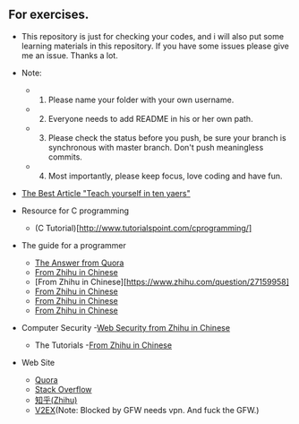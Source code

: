 ## For exercises.
- This repository is just for checking your codes, and i will also put some
  learning materials in this repository. If you have some issues please
  give me an issue. Thanks a lot.

- Note:
    - 1. Please name your folder with your own username.
    - 2. Everyone needs to add README in his or her own path.
    - 3. Please check the status before you push, be sure your branch
         is synchronous with master branch. Don't push meaningless commits.
    - 4. Most importantly, please keep focus, love coding and have fun.

- [The Best Article "Teach yourself in ten yaers"](http://norvig.com/21-days.html)

- Resource for C programming
  - (C Tutorial)[http://www.tutorialspoint.com/cprogramming/]

- The guide for a programmer
  - [The Answer from Quora](https://www.quora.com/What-are-some-of-the-best-ways-to-learn-programming)
  - [From Zhihu in Chinese](https://www.zhihu.com/question/19599607)
  - [From Zhihu in Chinese][https://www.zhihu.com/question/27159958]
  - [From Zhihu in Chinese](https://www.zhihu.com/question/31034164)
  - [From Zhihu in Chinese](https://www.zhihu.com/question/27863651)
  - [From Zhihu in Chinese](http://zhuanlan.zhihu.com/xiao-jing-mo/19959253)
- Computer Security
      -[Web Security from Zhihu in Chinese](https://www.zhihu.com/question/21606800)

    - The Tutorials
      -[From Zhihu in Chinese](https://www.zhihu.com/question/27159958)

- Web Site
  - [Quora](https://www.quora.com/)
  - [Stack Overflow](http://stackoverflow.com/)
  - [知乎(Zhihu)](https://www.zhihu.com/)
  - [V2EX](https://www.v2ex.com/)(Note: Blocked by GFW needs vpn. And fuck the GFW.)
